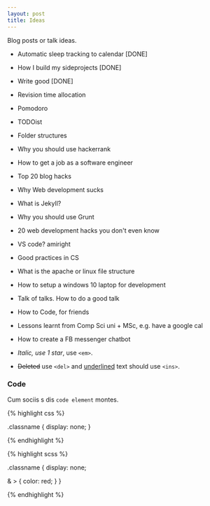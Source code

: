 ```yaml
---
layout: post
title: Ideas
---
```


<div class="message">
  Blog posts or talk ideas.
</div>

- Automatic sleep tracking to calendar [DONE]
- How I build my sideprojects [DONE]
- Write good [DONE]
- Revision time allocation
- Pomodoro
- TODOist
- Folder structures
- Why you should use hackerrank
- How to get a job as a software engineer
- Top 20 blog hacks
- Why Web development sucks
- What is Jekyll?
- Why you should use Grunt
- 20 web development hacks you don't even know
- VS code? amiright
- Good practices in CS
- What is the apache or linux file structure
- How to setup a windows 10 laptop for development
- Talk of talks. How to do a good talk
- How to Code, for friends
- Lessons learnt from Comp Sci uni + MSc, e.g. have a google cal
- How to create a FB messenger chatbot




- *Italic, use 1 star*, use `<em>`.
- <del>Deleted</del> use `<del>` and <ins>underlined</ins> text should use `<ins>`.


### Code

Cum sociis s dis `code element` montes.

{% highlight css %}

.classname {
  display: none;
}

{% endhighlight %}


{% highlight scss %}

.classname {
  display: none;

  & > {
    color: red;
  }
}

{% endhighlight %}
